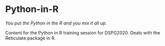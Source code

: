 # Python-in-R
*You put the Python in the R and you mix it all up.*

Content for the Python in R training session for DSPG2020. Deals with the Reticulate package in R.
